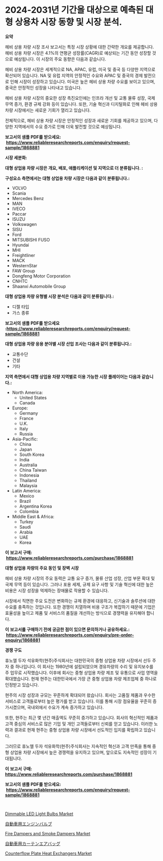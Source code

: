 <p><h1>2024-2031년 기간을 대상으로 예측된 대형 상용차 시장 동향 및 시장 분석.</h1></p><p><strong>요약</strong></p>
<p><p>헤비 상용 차량 시장 조사 보고서는 특정 시장 상황에 대한 간략한 개요를 제공합니다. 헤비 상용 차량 시장은 4.1%의 연평균 성장률(CAGR)로 예상되는 기간 동안 성장할 것으로 예상됩니다. 이 시장의 주요 동향은 다음과 같습니다.</p><p>헤비 상용 차량 시장은 세계적으로 NA, APAC, 유럽, 미국 및 중국 등 다양한 지역으로 확산되어 있습니다. NA 및 유럽 지역의 안정적인 수요와 APAC 및 중국의 경제 발전으로 인해 시장이 성장하고 있습니다. 미국은 높은 헤비 상용 차량 수요를 보이고 있으며, 중국은 안정적인 성장을 나타내고 있습니다.</p><p>헤비 상용 차량 시장의 중요한 성장 촉진요인에는 인프라 개선 및 교통 물류 성장, 국제 무역 증가, 환경 규제 강화 등이 있습니다. 또한, 기술 혁신과 디지털화로 인해 헤비 상용 차량 시장에서는 새로운 기회가 열리고 있습니다.</p><p>전체적으로, 헤비 상용 차량 시장은 안정적인 성장과 새로운 기회를 제공하고 있으며, 다양한 지역에서의 수요 증가로 인해 더욱 발전할 것으로 예상됩니다.</p></p>
<p><strong>보고서의 샘플 PDF를 받으세요: &nbsp;<a href="https://www.reliableresearchreports.com/enquiry/request-sample/1868881">https://www.reliableresearchreports.com/enquiry/request-sample/1868881</a></strong></p>
<p><strong>시장 세분화:</strong></p>
<p><strong> 대형 상업용 차량 시장은 개요, 배포, 애플리케이션 및 지역으로 더 분류됩니다. :</strong></p>
<p><strong>구성요소 측면에서는 대형 상업용 차량 시장은 다음과 같이 분류됩니다.:</strong></p>
<p><ul><li>VOLVO</li><li>Scania</li><li>Mercedes Benz</li><li>MAN</li><li>IVECO</li><li>Paccar</li><li>ISUZU</li><li>Volkswagen</li><li>SISU</li><li>Ford</li><li>MITSUBISHI FUSO</li><li>Hyundai</li><li>MHI</li><li>Freightliner</li><li>MACK</li><li>WesternStar</li><li>FAW Group</li><li>Dongfeng Motor Corporation</li><li>CNHTC</li><li>Shaanxi Automobile Group</li></ul></p>
<p><strong> 대형 상업용 차량 유형별 시장 분석은 다음과 같이 분류됩니다.:</strong></p>
<p><ul><li>디젤 타입</li><li>가스 종류</li></ul></p>
<p><strong>보고서의 샘플 PDF를 받으세요 :<a href="https://www.reliableresearchreports.com/enquiry/request-sample/1868881">https://www.reliableresearchreports.com/enquiry/request-sample/1868881</a></strong></p>
<p><strong> 대형 상업용 차량 응용 분야별 시장 산업 조사는 다음과 같이 분류됩니다.:</strong></p>
<p><ul><li>교통수단</li><li>건설</li><li>기타</li></ul></p>
<p><strong>지역 측면에서 대형 상업용 차량 지역별로 이용 가능한 시장 플레이어는 다음과 같습니다.:</strong></p>
<p><ul>
    <li>
        North America:
        <ul>
            <li>United States</li>
            <li>Canada</li>
        </ul>
    </li>
    <li>
        Europe:
        <ul>
            <li>Germany</li>
            <li>France</li>
            <li>U.K.</li>
            <li>Italy</li>
            <li>Russia</li>
        </ul>
    </li>
    <li>
        Asia-Pacific:
        <ul>
            <li>China</li>
            <li>Japan</li>
            <li>South Korea</li>
            <li>India</li>
            <li>Australia</li>
            <li>China Taiwan</li>
            <li>Indonesia</li>
            <li>Thailand</li>
            <li>Malaysia</li>
        </ul>
    </li>
    <li>
        Latin America:
        <ul>
            <li>Mexico</li>
            <li>Brazil</li>
            <li>Argentina Korea</li>
            <li>Colombia</li>
        </ul>
    </li>
    <li>
        Middle East & Africa:
        <ul>
            <li>Turkey</li>
            <li>Saudi</li>
            <li>Arabia</li>
            <li>UAE</li>
            <li>Korea</li>
        </ul>
    </li>
    </ul></p>
<p><strong>이 보고서 구매: &nbsp;<a href="https://www.reliableresearchreports.com/purchase/1868881">https://www.reliableresearchreports.com/purchase/1868881</a></strong></p>
<p><strong>대형 상업용 차량의 주요 동인 및 장벽 시장</strong></p>
<p><p>헤비 상용 차량 시장의 주요 동력은 교통 요구 증가, 물류 산업 성장, 산업 부문 확대 및 국제 무역 등이 있습니다. 그러나 포용 세제, 규제 요구 사항 및 기술 혁신에 대한 높은 비용은 시장 성장을 억제하는 장애물로 작용할 수 있습니다.</p><p>시장에서 직면한 주요 도전은 변화하는 규제 환경에 대응하고, 신기술과 솔루션에 대한 수요를 충족하는 것입니다. 또한 경쟁이 치열하며 비용 구조가 복잡하기 때문에 기업은 효율성을 높이고 제품 및 서비스의 품질을 개선하는 방식으로 경쟁력을 유지해야 합니다.</p></p>
<p><strong>이 보고서를 구매하기 전에 궁금한 점이 있으면 문의하거나 공유하세요.: &nbsp;<a href="https://www.reliableresearchreports.com/enquiry/pre-order-enquiry/1868881">https://www.reliableresearchreports.com/enquiry/pre-order-enquiry/1868881</a></strong></p>
<p><strong>경쟁 구도</strong></p>
<p><p>휴노엘 두자 석유화학(현주)주식회사는 대한민국의 중형 상업용 차량 시장에서 선두 주자 중 하나입니다. 이 회사는 1980년에 설립되었으며 경유차량의 수리 및 유지보수를 주 업무로 시작했습니다. 이후에 회사는 중형 상업용 차량 제조 및 유통으로 사업 영역을 확대했습니다. 현재 현주는 대한민국에서 가장 큰 중형 상업용 차량 제조업체 중 하나로 인정받고 있습니다.</p><p>현주의 시장 성장과 규모는 꾸준하게 확대되어 왔습니다. 회사는 고품질 제품과 우수한 서비스로 고객들로부터 높은 평가를 받고 있습니다. 이를 통해 시장 점유율을 꾸준히 증가시켰으며, 국내외에서 수요가 계속 증가하고 있습니다.</p><p>또한, 현주는 최근 몇 년간 매출액도 꾸준히 증가하고 있습니다. 회사의 혁신적인 제품과 고객 중심의 서비스로 많은 기업 및 개인 고객들로부터 신뢰를 얻고 있습니다. 이러한 노력과 결과로 현재 현주는 중형 상업용 차량 시장에서 선도적인 입지를 확립하고 있습니다.</p><p>그러므로 휴노엘 두자 석유화학(현주)주식회사는 지속적인 혁신과 고객 만족을 통해 중형 상업용 차량 시장에서 높은 경쟁력을 유지하고 있으며, 앞으로도 지속적인 성장이 기대됩니다.</p></p>
<p><strong>이 보고서 구매: &nbsp; <a href="https://www.reliableresearchreports.com/purchase/1868881">https://www.reliableresearchreports.com/purchase/1868881</a></strong></p>
<p><strong>보고서의 샘플 PDF를 받으세요: &nbsp;<a href="https://www.reliableresearchreports.com/enquiry/request-sample/1868881">https://www.reliableresearchreports.com/enquiry/request-sample/1868881</a></strong><strong></strong></p>
<p>&nbsp;</p>
<p><p><a href="https://github.com/rahu1506/Market-Research-Report-List-3/blob/main/dimmable-led-light-bulbs-market.md">Dimmable LED Light Bulbs Market</a></p><p><a href="https://medium.com/@vivakuvalis2005/%E8%87%AA%E5%8B%95%E8%BB%8A%E3%82%A8%E3%83%B3%E3%82%B8%E3%83%B3%E3%83%90%E3%83%AB%E3%83%96%E5%B8%82%E5%A0%B4%E3%81%AE%E5%88%86%E6%9E%90%E3%81%A82024%E5%B9%B4%E3%81%8B%E3%82%892031%E5%B9%B4%E3%81%BE%E3%81%A7%E3%81%AE%E3%82%B5%E3%82%A4%E3%82%BA%E4%BA%88%E6%B8%AC-507cc5510bc4">自動車用エンジンバルブ</a></p><p><a href="https://issuu.com/reportprime-2/docs/fire-dampers-and-smoke-dampers-market-size-2030.pp">Fire Dampers and Smoke Dampers Market</a></p><p><a href="https://medium.com/@gordonjast2023/%E8%87%AA%E5%8B%95%E8%BB%8A%E7%94%A8%E3%82%AB%E3%83%BC%E3%83%86%E3%83%B3%E3%82%A8%E3%82%A2%E3%83%90%E3%83%83%E3%82%B0%E5%B8%82%E5%A0%B4%E3%81%AF-%E5%B8%82%E5%A0%B4%E3%82%B7%E3%82%A7%E3%82%A2-%E5%B8%82%E5%A0%B4%E5%8B%95%E5%90%91-%E3%81%8A%E3%82%88%E3%81%B3%E5%B8%82%E5%A0%B4%E6%88%90%E9%95%B7%E3%81%AB%E9%96%A2%E3%81%99%E3%82%8B%E6%83%85%E5%A0%B1%E3%82%92%E6%8F%90%E4%BE%9B%E3%81%97%E3%81%A6%E3%81%84%E3%81%BE%E3%81%99-4c66e1cc9a42">自動車用カーテンエアバッグ</a></p><p><a href="https://issuu.com/reportprime-2/docs/counterflow-plate-heat-exchangers-market-size-2030">Counterflow Plate Heat Exchangers Market</a></p></p>